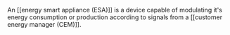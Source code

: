 
An [[energy smart appliance (ESA)]] is a device capable of modulating it's energy consumption or production according to signals from a [[customer energy manager (CEM)]]. 